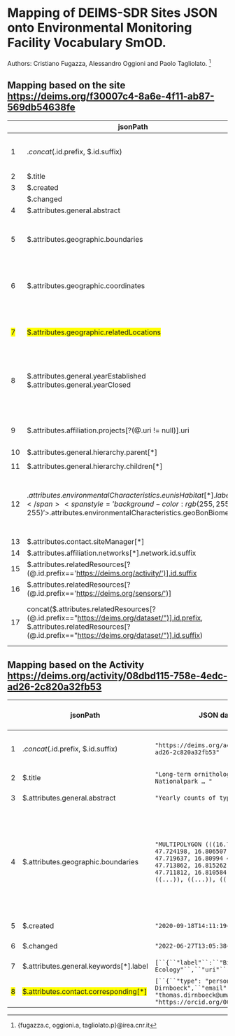 # Mapping of DEIMS-SDR Sites JSON onto Environmental Monitoring Facility Vocabulary SmOD.

Authors: Cristiano Fugazza, Alessandro Oggioni and Paolo Tagliolato. [^1]
[^1]: {fugazza.c, oggioni.a, tagliolato.p}@irea.cnr.it

## Mapping based on the site <https://deims.org/f30007c4-8a6e-4f11-ab87-569db54638fe>

|     | <b>jsonPath</b>  | <b>JSON data item example</b>  | <b>Translation into SmOD</b>   | <b>Notes</b>  | <b>EMF XML example</b>  |
| --- | ---------------- | ------------------------------ | ------------------------------ | ------------- | ----------------------- |
| 1 | $.concat($.id.prefix, $.id.suffix) | "id": {    	"prefix": "https://deims.org/",    	"suffix": "f30007c4-8a6e-4f11-ab87-569db54638fe"	} | <<a href='https://deims.org/f30007c4-8a6e-4f11-ab87-569db54638fe'>https://deims.org/f30007c4-8a6e-4f11-ab87-569db54638fe</a>> a ef:EnvironmentalMonitoringFacility ; | The namespace value will be owned by the data provider of the spatial object and <b><ins>will be registered in the INSPIRE External Object Identifier Namespaces Register</ins></b> . |  |
| 2 | $.title | "title": "Lago Maggiore - Italy" | ef:name "Lago Maggiore - Italy" ; | - |  |
| 3 | $.created | "2012-12-25T18:53:38+0100" | prov:startedAtTime       "2012-12-25T18:53:38+0100"^^xsd:dateTime; |  |  |
|  | $.changed | "2023-03-15T14:09:08+0100" | "2023-03-15T14:09:08+0100"^^xsd:dateTime ; |  |  |
| 4 | $.attributes.general.abstract | "general": {"abstract": "Lake Maggiore was studied since the beginning of last century although not systematically. Regular research started by the foundation in 1938 of the Italian Institute of Hydrobiology ... "} | <span style='background-color:rgb(255, 255, 255)'>dct:description "</span>Lake Maggiore was studied since the beginning of last century although not systematically. Regular research started by the foundation in 1938 of the Italian Institute of Hydrobiology ... " | <span style='background-color:rgb(255, 255, 0)'>-</span> |  |
| 5 | $.attributes.geographic.boundaries | "attributes": {geographic": {	"boundaries": "MULTIPOLYGON (((8.6159757984541 45.726276324811, 8.6144175920894 45.725807536395, 8.6139308395752 45.725576372661, 8.6129526013489 45.725568562495, …)))"}} | <i>geosparql:hasGeometry [</i>    <i>rdf:type sf:multipolygon ;</i>     <i>geosparql:asWKT "<urn:ogc:def:crs:EPSG::4283></i> MULTIPOLYGON (((8.6159757984541 45.726276324811, 8.6144175920894 45.725807536395, 8.6139308395752 45.725576372661, 8.6129526013489 45.725568562495, …)))<i>}"^^geosparql:wktLiteral ;</i>  <i>] ;</i> | <span style='background-color:rgb(255, 255, 0)'>ef:geometry property is currently missing in SmOD</span><i># check the geometry most of the sites have polygon and some of theme have multipolygon, can be check this and change sf attribute?</i> |  |
| 6 | $.attributes.geographic.coordinates | "attributes": {geographic": {coordinates": "POINT (8.63403 45.9547)}} | <i>geo:lat                "</i>8.63403<i>" ;</i><i>geo:lon                "</i>45.9547<i>" ;</i> | <span style='background-color:rgb(255, 255, 0)'>ef:representativePoint property is currently missing in SmOD</span> | <ef:representativePoint>    <gml:Point gml:id="LTER_EU_IT_008_centroid"    	srsName="http://www.opengis.net/def/crs/EPSG/0/4326">        <gml:pos srsDimension="3"> 45.7236 8.91137 194.25        </gml:pos>    </gml:Point></ef:representativePoint> |
|  |  |  | <i>geosparql:hasGeometry  [ a                sf:Point ;</i>                         <i>geosparql:asWKT  "<urn:ogc:def:crs:EPSG::4283> POINT (8.63403 45.9547)"^^geosparql:wktLiteral</i> |  |  |
| <span style='background-color:rgb(255, 255, 0)'>7</span> | <span style='background-color:rgb(255, 255, 0)'>$.attributes.geographic.relatedLocations</span> | `"attributes": "relatedLocations": [``{``"title": "Feresjön Catchment",``"id": {``"prefix": "``https://deims.org/locations/``",``"suffix": "af34c0c4-a55d-4b2f-9b68-538a1f72b6e5"``},``"changed": "2022-09-22T09:59:44+0200"``},``{``"title": "Lake Feresjön",``"id": {``"prefix": "``https://deims.org/locations/``",``"suffix": "d0b206a6-092d-468f-accf-e534ed0fdf7d"``},``"changed": "2022-08-23T12:15:19+0200"``},``{``"title": "Asa High-yield Experimental Forest ",``"id": {``"prefix": "``https://deims.org/locations/``",``"suffix": "f0f2d254-21c3-4ad3-beae-eab73cb909fa"``},``"changed": "2023-01-31T18:22:05+0100"``}``]` |  |  |  |
| 8 | $.attributes.general.yearEstablished $.attributes.general.yearClosed | `"attributes": {"general":{"yearEstablished": 1960,``"yearClosed": null }``}` | <i>dct:temporal [ a dct:PeriodOfTime ;</i>    <i>dcat:startDate "1960"^^xsd:date ;</i>    <i>dcat:endDate ""^^xsd:date ;</i>  <i>] ;</i> | <span style='background-color:rgb(255, 255, 0)'>ef:operationalActivityPeriod property is currently missing in SmOD</span> | <ef:operationalActivityPeriod xsi:nil="false">    	<ef:OperationalActivityPeriod gml:id="oap01">        	<ef:activityTime>            	<gml:TimePeriod gml:id="time_Period01">                	<gml:beginPosition>1960-01-01</gml:beginPosition>                	<gml:endPosition indeterminatePosition="now"/>            	</gml:TimePeriod>        	</ef:activityTime>    	</ef:OperationalActivityPeriod>	</ef:operationalActivityPeriod> |
| 9 | $.attributes.affiliation.projects[?(@.uri != null)].uri | `["https://cordis.europa.eu/project/id/856506","https://cordis.europa.eu/project/id/654359","https://cordis.europa.eu/project/id/871128","https://cordis.europa.eu/project/id/871128","https://cordis.europa.eu/project/id/871128"]` | <i>getit:involvedInProject</i>  `"https://cordis.europa.eu/project/id/856506","https://cordis.europa.eu/project/id/654359","https://cordis.europa.eu/project/id/871128","https://cordis.europa.eu/project/id/871128","https://cordis.europa.eu/project/id/871128"` <i>;</i> |  |  |
| 10 | $.attributes.general.hierarchy.parent[*] | `[``{``"type"``:``"site"``,``"title"``:``"IT08-Southern Alpine Lakes - Italy"``,``"id"``:``{``"prefix"``:``"https://deims.org/"``,``"suffix"``:``"8ffe6c61-5473-4e56-9a6e-827baad941e5"``},``"changed"``:``"2021-11-23T11:14:44+0100"``}``]` | <i>ef:broader <</i><i>https://deims.org/</i><i>"8ffe6c61-5473-4e56-9a6e-827baad941e5> ;</i> |  |  |
| 11 | $.attributes.general.hierarchy.children[*] | `[]` | <i>ef:narrower <> ;</i> |  |  |
| <span style='background-color:rgb(255, 255, 255)'>12</span> | <span style='background-color:rgb(255, 255, 255)'>$.attributes.environmentalCharacteristics.eunisHabitat[*].label</span>    	<span style='background-color:rgb(255, 255, 255)'>$.attributes.environmentalCharacteristics.geoBonBiome[*]</span> | <span style='background-color:rgb(255, 255, 255)'><ins>eunisHabitat</ins></span>`[``{``"label"``:``"Inland surface waters (C)"``,``"uri"``:``null``},``{``"label"``:``"Permanent oligotrophic lakes, ponds and pools (C1.1)"``,``"uri"``:``null``},``{``"label"``:``"Surface standing waters (C1)"``,``"uri"``:``null``}``]`<span style='background-color:rgb(255, 255, 255)'><ins>geoBonBiome</ins></span>`[``"Fresh water lakes"``]` | <span style='background-color:rgb(255, 255, 255)'>ef:mediaMonitored "Fresh water lakes", "</span><span style='background-color:rgb(255, 255, 255)'>Inland surface waters (C)", "Permanent oligotrophic lakes, ponds and pools (C1.1)", "Surface standing waters (C1)"</span> | <span style='background-color:rgb(255, 255, 255)'>mediaMonitored is from a codeList (http://inspire.ec.europa.eu/codeList/MediaValue) with some values: air, biota, landscape, sediment, soil/ground, waste, water</span><span style='background-color:rgb(255, 255, 255)'>For SmOD EF Ontology the media monitored is defined as: "This property specifies monitored environmental media." without use of codeList.</span> |  |
| 13 | $.attributes.contact.siteManager[*] | [	{		"type": "person",		"name": "Michela Rogora",		"email": "michela.rogora@irsa.cnr.it",		"orcid": null	}] | <i>dcat:contactPoint        [ rdf:type       prov:Person , foaf:Person ;</i>                                   <i>foaf:fullName  "</i>Michela Rogora<i>" ;</i>                                   <i>foaf:hasEmail  "</i>michela.rogora@irsa.cnr.it<i>"</i>                                 <i>] ;</i> |  |  |
| <span style='background-color:rgb(255, 255, 255)'>14</span> | <span style='background-color:rgb(255, 255, 255)'>$.attributes.affiliation.networks[*].network.id.suffix</span> | `["1aa7ccb2-a14b-43d6-90ac-5e0a6bc1d65b","4742ffca-65ac-4aae-815f-83738500a1fc","7fef6b73-e5cb-4cd2-b438-ed32eb1504b3"]` | <span style='background-color:rgb(255, 255, 255)'>ef:belongsTo             <https://deims.org/network/7fef6b73-e5cb-4cd2-b438-ed32eb1504b3> , <https://deims.org/network/4742ffca-65ac-4aae-815f-83738500a1fc> , <https://deims.org/network/1aa7ccb2-a14b-43d6-90ac-5e0a6bc1d65b> ;</span> | <span style='background-color:rgb(255, 255, 255)'>link to network(s)</span> |  |
| <span style='background-color:rgb(255, 255, 255)'>15</span> | <span style='background-color:rgb(255, 255, 255)'>$.attributes.relatedResources[?(@.id.prefix=='https://deims.org/activity/')].id.suffix</span> | <span style='background-color:rgb(255, 255, 255)'>[]</span> | <span style='background-color:rgb(255, 255, 255)'>ef:involvedIn <></span> | <span style='background-color:rgb(255, 255, 255)'>link to activity(ies)</span> |  |
| <span style='background-color:rgb(255, 255, 255)'>16</span> | <span style='background-color:rgb(255, 255, 255)'>$.attributes.relatedResources[?(@.id.prefix=='https://deims.org/sensors/')]</span> | <span style='background-color:rgb(255, 255, 255)'>[</span>	<span style='background-color:rgb(255, 255, 255)'>{</span>		<span style='background-color:rgb(255, 255, 255)'>"id": {</span>			<span style='background-color:rgb(255, 255, 255)'>"prefix": "https://deims.org/sensors/",</span>			<span style='background-color:rgb(255, 255, 255)'>"suffix": 82635223-a4f4-498c-b283-9c95999d9d2f</span>		<span style='background-color:rgb(255, 255, 255)'>},</span>		<span style='background-color:rgb(255, 255, 255)'>"title": "Moldaenke FluoroProbe sensor",</span>		<span style='background-color:rgb(255, 255, 255)'>"changed": "2022-05-19T21:02:49+0200"</span>	<span style='background-color:rgb(255, 255, 255)'>}</span><span style='background-color:rgb(255, 255, 255)'>]</span> | <https://deims.org/sensors/82635223-a4f4-498c-b283-9c95999d9d2f>        rdf:type               prov:Entity , ef:EnvironmentalMonitoringFacility ;        ef:broader             <https://deims.org/8eda49e9-1f4e-4f3e-b58e-e0bb25dc32a6> ;        ef:specialisedEMFType  "sensor"@en . | <span style='background-color:rgb(255, 255, 255)'>link to sensor(s)</span> |  |
| 17 | concat($.attributes.relatedResources[?(@.id.prefix=="https://deims.org/dataset/")].id.prefix, $.attributes.relatedResources[?(@.id.prefix=="https://deims.org/dataset/")].id.suffix) | `[``{``"id"``:``{``"prefix"``:``"https://deims.org/dataset/"``,``"suffix"``:``"d9e94776-e7a8-11e2-a655-005056ab003f"``},``"title"``:``"Biovolume of Phytoplankton in Lake Maggiore site code  IT_SI001137_within the period 1981 - 2010"``,``"changed"``:``"2021-08-25T16:38:25+0200"``},``{...}``]` | <i>ef:hasObservation a rdf:Property;</i>  			 <i>rdfs:domain ef:EnvironmentalMonitoringFacility;</i>                    	<i>rdfs:range ef:EnvironmentalMonitoringFacility .</i><span style='background-color:rgb(255, 255, 255)'>ef:hasObservation <</span><span style='background-color:rgb(255, 255, 255)'>https://deims.org/dataset/d9e94776-e7a8-11e2-a655-005056ab003f</span><span style='background-color:rgb(255, 255, 255)'>></span> | <span style='background-color:rgb(255, 255, 0)'>ef:hasObservation property is currently missing in SmOD</span><span style='background-color:rgb(255, 255, 255)'>link to dataset(s)</span> | <ef:hasObservation xlink:title="Biovolume of Phytoplankton in Lake Maggiore site code  IT_SI001137_within the period 1981 - 2010" xlink:href="https://deims.org/dataset/d9e94776-e7a8-11e2-a655-005056ab003f" /> |


## Mapping based on the Activity <https://deims.org/activity/08dbd115-758e-4edc-ad26-2c820a32fb53>

|     | <b>jsonPath</b>  | <b>JSON data item example</b>  | <b>Translation into SmOD</b>   | <b>Notes</b>  | <b>EMF XML example</b>  |
| --- | ---------------- | ------------------------------ | ------------------------------ | ------------- | ----------------------- |
| 1 | $.concat($.id.prefix, $.id.suffix) | `"https://deims.org/activity/08dbd115-758e-4edc-ad26-2c820a32fb53"` | <https://deims.org/activity/08dbd115-758e-4edc-ad26-2c820a32fb53>  a ef:EnvironmentalMonitoringActivity, prov:Activity ; |  |  |
| 2 | $.title | `"Long-term ornithological monitoring Nationalpark … "` | ef:name                "Long-term ornithological monitoring Nationalpark …" |  |  |
| 3 | $.attributes.general.abstract | `"Yearly counts of typical … "` | dct:description        "Yearly counts of typical …" |  |  |
| 4 | $.attributes.geographic.boundaries | `"MULTIPOLYGON (((16.798697 47.736091, 16.808224 47.724198, 16.806507 47.722812, 16.808867 47.719637, 16.80994 47.715652, 16.812344 47.713862, 16.815262 47.712534, 16.817966 47.711812, 16.810584 47.705199, …)), ((...)), ((...)), ((...)), ((...)))"` | geosparql:hasGeometry  [ a                sf:multipolygon ;                                 geosparql:asWKT  "<urn:ogc:def:crs:EPSG::4283> MULTIPOLYGON (((16.798697 47.736091, 16.808224 47.724198, 16.806507 47.722812, 16.808867 47.719637, 16.80994 47.715652, 16.812344 47.713862, 16.815262 47.712534, 16.817966 47.711812, 16.810584 47.705199, …)), ((...)), ((...)), ((...)), ((...)))"^^geosparql:wktLiteral                               ] ; |  |  |
| 5 | $.created | `"2020-09-18T14:11:19+0200"` | prov:startedAtTime     "`2020-09-18T14:11:19+0200`"^^xsd:dateTime |  |  |
| 6 | $.changed | `"2022-06-27T13:05:38+0200"` | dct:modified           "`2022-06-27T13:05:38+0200`"^^xsd:dateTime ; |  |  |
| 7 | $.attributes.general.keywords[*].label | `[``{``"label"``:``"Biology and Population Ecology"``,``"uri"``:``null``},``{...}``]` | dcat:keyword           "Biology and Population Ecology" , "..." ; |  |  |
| <span style='background-color:rgb(255, 255, 0)'>8</span> | <span style='background-color:rgb(255, 255, 0)'>$.attributes.contact.corresponding[*]</span> | `[``{``"type": "person",``"name": "Thomas Dirnboeck",``"email": "thomas.dirnboeck@umweltbundesamt.at",``"orcid": "https://orcid.org/0000-0002-8294-0690"``}``]` |  |  |  |


